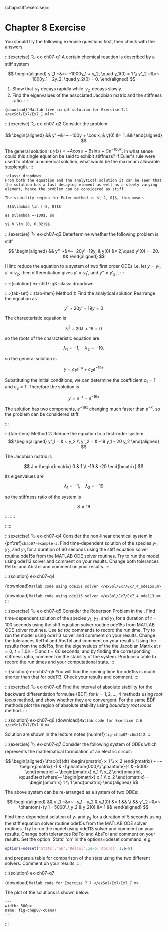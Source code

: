 (chap:stiff:exercise)=
# Chapter 8 Exercise

You should try the following exercise questions first, then check with the answers.


:::{exercise}
:label: ex-ch07-q1
A certain chemical reaction is described by a stiff system

$$
\begin{aligned}
            y'_1 ~&=~ -1000y_1 + y_2, \quad y_1(0) = 1
            \\
            y'_2 ~&=~ 1000y_1 - 2y_2, \quad y_2(0) = 0.        
    \end{aligned}
$$

1. Show that $\,y_1\,$ decays rapidly while $\,y_2\,$ decays slowly. 
2. Find the eigenvalues of the associated Jacobian matrix and the stiffness ratio.
:::

```{solution} ex-ch07-q1
{download}`Matlab live script solution for Exercise 7.1 </exSol/Ex7/Ex7_1.mlx>`
```

:::{exercise}
:label: ex-ch07-q2
Consider the problem 

$$
\begin{aligned}
            && y' ~&=~ -100y + \cos x,
             & y(0) &= 1. &&        
    \end{aligned}
$$

The general solution is
$y(x) = -A\cos x - B\sin x + Ce^{-100x}$. In what sense could this
single equation be said to exhibit stiffness? If Euler's rule were
used to obtain a numerical solution, what would be the maximum
allowable steplength.
:::

```{solution} ex-ch07-q2
:class: dropdown
From both the equation and the analytical solution it can be seen that the solution has a fast decaying element as well as a slowly varying element, hence the problem can be considered as stiff.

The stability region for Euler method is $[-2, 0]$, this means

 $$h\lambda \in [-2, 0]$$

as $\lambda =-100$, so

$$ h \in (0, 0.02)$$

```

:::{exercise}
:label: ex-ch07-q3
Detertermine whether the following problem is stiff
    
$$
\begin{aligned}
            && y'' ~&=~ -20y'  -19y,
             & y(0) &= 2,\quad y'(0) = -20. &&        
    \end{aligned}
$$

 \[Hint: reduce the equation to a system of two first
    order ODEs i.e. let $y = y_1$, $y' = y_2$, then differentiation
    gives $y' = y_1'$, and $y'' = y'_2\,$\].
:::

:::::{solution} ex-ch07-q3
:class: dropdown

::::{tab-set}
:::{tab-item} Method 1: Find the analytical solution
Rearrange the equation as

$$
    y'' + 20 y' + 19 y=0
$$

The characteristic equation is

$$
\lambda^2 + 20 \lambda + 19=0
$$

so the roots of the characteristic equation are

$$
\lambda_1 = -1, \quad \lambda_2 = -19.
$$

so the general solution is

$$
y= c_1 e^{-x} + c_2 e^{-19x}
$$

Substituting the initial conditions, we can determine the coefficient $c_1=1$ and $c_2=1$. Therefore the solution is

$$
y=e^{-x}+e^{-19x}
$$

The solution has two components, $e^{-19x}$ changing much faster than  $e^{-x}$, so the problem can be considered stiff.

:::

:::{tab-item} Method 2: Reduce the equation to a first-order system
$$
\begin{aligned}
y'_1 = & ~     y_2 \\
y'_2 = & -19 y_1   - 20 y_2
\end{aligned}
$$

The Jacobian matrix is 

$$
J = \begin{bmatrix}
0 & 1 \\
-19 & -20
\end{bmatrix}
$$

its eigenvalues are

$$
    \lambda_1 = -1, \quad \lambda_2 = -19
$$

so the stiffness ratio of the system is

$$
    S = 19
$$

:::
::::

:::::

:::{exercise}
:label: ex-ch07-q4
Consider the non-linear chemical system in {prf:ref}`chap07-example-3`. Find
time-dependent solution of the species $y_1$, $y_2$, and $y_3$ for a
duration of 60 seconds using the stiff equation solver routine
ode15s from the MATLAB ODE solver routines. Try to run the model
using ode113 solver and comment on your results. Change both
tolerances RelTol and AbsTol and comment on your results.
:::

:::{solution} ex-ch07-q4

{download}`Matlab code using ode15s solver </exSol/Ex7/Ex7_4_ode15s.m>`

{download}`Matlab code using ode113 solver </exSol/Ex7/Ex7_4_ode113.m>`
:::

:::{exercise}
:label: ex-ch07-q5
Consider the Robertson Problem in the [](chap:stiff:code). Find
time-dependent solution of the species $y_1$, $y_2$, and $y_3$ for a
duration of $t = 100$ seconds using the stiff equation solver
routine ode15s from MATLAB ODE solver routines. Use *tic toc*
commands to record the run time. Try to run the model using ode113
solver and comment on your results. Change the tolerances RelTol and
AbsTol and comment on your results. Using the results from the
ode15s, find the eigenvalues of the the Jacobian Matrix at $t = 0$,
$t = 1.0e-5$ and $t = 60$ seconds, and by finding the corresponding
stiffness ratio, comment on the stability of the system. Produce a
table to record the run times and your computational stats.
:::

:::{solution} ex-ch07-q5
You will find the running time for ode15s is much shorter than that
for ode113. Check your results and comment.
:::

:::{exercise}
:label: ex-ch07-q6
Find the interval of absolute stability for the backward
differentiation formulae (BDF) for $k = 1,2,\dots,4$ methods using
*root locus* method, and show whether they are convergent. For the
same BDF methods plot the region of absolute stability using
*boundary root locus* method.
:::

:::{solution} ex-ch07-q6
{download}`Matlab code for Exercise 7.6 </exSol/Ex7/Ex7_6.m>`

Solution are shown in the lecture notes {numref}`fig-chap07-c6m31f2`.
:::

:::{exercise}
:label: ex-ch07-q7
Consider the following system of ODEs which represents the
mathematical formulation of an electric circuit: 

$$
\begin{aligned}
            \frac{d}{dt} \begin{pmatrix} x_1 \\ x_2 \end{pmatrix} ~=~
            \begin{pmatrix}
                          -1 & -1\phantom{000}\\
                \phantom{-}1 & -5000
            \end{pmatrix}
            ~ \begin{pmatrix} x_1 \\ x_2 \end{pmatrix},
            \qquad\text{where}~
            \begin{pmatrix} x_1 \\ x_2 \end{pmatrix}
            = \begin{pmatrix} 1 \\ 1 \end{pmatrix}        
    \end{aligned}
$$

The above system can be re-arranged as a system of  two ODEs: 

$$
\begin{aligned}
            && y'_1 ~&=~ -y_1 - y_2 & y_1(0) &= 1 &&
            \\
            && y'_2 ~&=~ \phantom{-}y_1 - 5000\,\,y_2 & y_2(0) &= 1 &&        
\end{aligned}
$$

Find time-dependent solution of $y_1$ and $y_2$ for
a duration of 5 seconds using the stiff equation solver routine
ode15s from the MATLAB ODE solver routines. Try to run the model
using ode113 solver and comment on your results. Change both
tolerances RelTol and AbsTol and comment on your results. Set the
option 'Stats' 'on' in the options=odeset command, e.g.

```matlab
options=odeset('Stats','on','RelTol',1e-6,'AbsTol',1.e-8)
```
            
and prepare a table for comparison of the stats using the two
different solvers. Comment on your results.
:::

:::{solution} ex-ch07-q7

{download}`Matlab code for Exercise 7.7 </exSol/Ex7/Ex7_7.m>`

The plot of the solutions is shown below:
```{figure} /images/07/fig-chap07-c6ans7.svg
---
width: 500px
name: fig-chap07-c6ans7
---    
```
:::

<!-- (chap07-ex-sol)=
## Answers to Chapter 7 Exercises 

1.  

2.  Using Euler Method the steplengths $h < 0.02$.

3.  The eigenvalues of the reduced system are $-1$ and $-19$. Find
    approximated solutions using a non-stiff solver e.g. ode113, and a
    stiff solver, e.g. ode15s, compare the results and comment on the
    stiffness of the system.

4.  You should find that the running time for ode15s is around 0.05
    seconds, even with small value tolerances. On the other hand ode113
    takes about 4 seconds (i.e. 100 times slower) and only works for
    reasonably small tolerances.

5.  

6.  

7.   -->